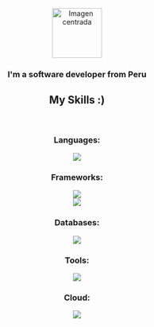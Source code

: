 <div align="center">
  <img 
    src="https://i.pinimg.com/736x/61/ae/f2/61aef2aab67a858d21aa98b23c7b177d.jpg" 
    alt="Imagen centrada" 
    style="display: block; margin: auto; width: 100px; height: auto;" 
  />
</div>

<div align="center">
  <h3>I'm a software developer from Peru</h3>
</div>

<div align="center">
  <h2>My Skills :)</h2>
  <br/>
  <div align="center">
    <h3>Languages:</h3>
    <img src="https://skillicons.dev/icons?i=javascript" /><br>
    <h3>Frameworks:</h3>
    <img src="https://skillicons.dev/icons?i=angular,html,css,tailwind" /><br>
    <img src="https://skillicons.dev/icons?i=nestjs,express" /><br>
    <h3>Databases:</h3>
    <img src="https://skillicons.dev/icons?i=mongodb,postgres,mysql"/><br>
    <h3>Tools:</h3>
    <img src="https://skillicons.dev/icons?i=vscode,postman,discord,docker"/><br>
    <h3>Cloud:</h3>
    <img src="https://skillicons.dev/icons?i=aws,gcp,azure"/><br>
  </div>
</div>
